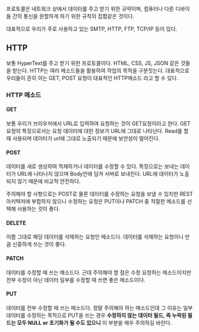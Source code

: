 프로토콜은 네트워크 상에서 데이터를 주고 받기 위한 규약이며, 컴퓨터나 다른 디바이들 간의 통신을 원할하게 하기 위한 규칙의 집합같은 것이다.

대표적으로 우리가 주로 사용하고 있는 SMTP, HTTP, FTP, TCP/IP 등이 있다.

## HTTP

보통 HyperText를 주고 받기 위한 프로토콜이다.
HTML, CSS, JS, JSON 같은 것들을 받는다.
HTTP는 여러 메소드들을 활용하여 작업의 목적을 구분짓는다.
대표적으로 우리들이 흔히 아는 GET, POST 요청이 대표적인 HTTP메소드 라고 할 수 있다.

### HTTP 메소드

#### GET

보통 우리가 브라우저에서 URL로 입력하여 요청하는 것이 GET요청이라고 한다.
GET요청의 특징으로서는 요청 데이터에 대한 정보가 URL에 그대로 나타난다.
Read를 할 때 사용되며 데이터가 url에 그대로 노출되기 때문에 보안성이 떨어진다.

#### POST

데이터를 새로 생성하여 적재하거나 데이터를 수정할 수 있다.
특징으로는 보내는 데이터가 URL에 나타나지 않으며 Body안에 담겨 서버로 보내진다.
URL에 데이터가 노출되지 않기 때문에 비교적 안전하다.

주의해야 할 사항으로는 POST로 물론 데이터를 수정하는 요청을 보낼 수 있지만 REST아키텍처에 부합하지 않으니 수정하는 요청은 PUT이나 PATCH 중 적절한 메소드를 선택해 사용하는 것이 좋다.

#### DELETE

이름 그대로 해당 데이터를 삭제하는 요청인 메소드다. 
데이터를 삭제하는 요청이니 만큼 신중하게 쓰는 것이 좋다.

#### PATCH

데이터를 수정할 때 쓰는 메소드다. 근데 주의해야 할 점은 수정 요청하는 메소드이지만 전부 수정이 아닌 데이터 일부를 수정할 때 쓰면 좋은 메소드이다.

#### PUT

데이터를 전부 수정할 때 쓰는 메소드다. 정말 주의해야 하는 메소드인데 그 이유는 일부 데이터를 수정하는 목적으로 PUT을 쓰는 경우 __수정하지 않는 데이터 필드, 즉 누락된 필드는 모두 NULL or 초기화가 될 수도 있으니__ 이 부분을 매우 주의하길 바란다.
